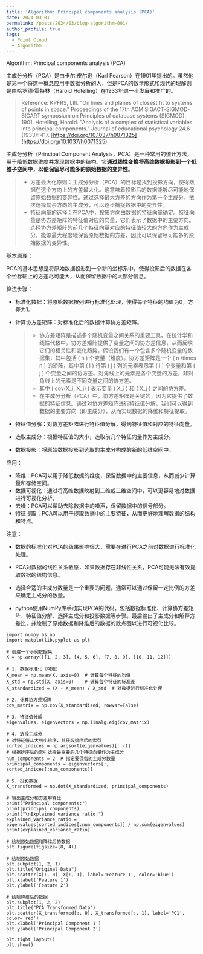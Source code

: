 ```yaml
---
title: 'Algorithm: Principal components analysis (PCA)'
date: 2024-03-01
permalink: /posts/2024/03/blog-algorithm-001/
author_profile: true
tags:
  - Point Cloud
  - Algorithm
---
```


Algorithm: Principal components analysis (PCA)

主成分分析（PCA）是由卡尔·皮尔逊（Karl Pearson）在1901年提出的。虽然他是第一个将这一概念应用于数据分析的人，但是PCA的数学形式和现代的理解则是由哈罗德·霍特林（Harold Hotelling）在1933年进一步发展和推广的。

>Reference: 
>KPFRS, LIII. "On lines and planes of closest fit to systems of points in space." Proceedings of the 17th ACM SIGACT-SIGMOD-SIGART symposium on Principles of database systems (SIGMOD). 1901.
>Hotelling, Harold. "Analysis of a complex of statistical variables into principal components." Journal of educational psychology 24.6 (1933): 417. [https://doi.org/10.1037/h0071325](https://doi.org/10.1037/h0071325)

主成分分析（Principal Component Analysis，PCA）是一种常用的统计方法，用于降低数据维度并发现数据中的结构。它**通过线性变换将高维数据投影到一个低维子空间中，以便保留尽可能多的原始数据的变异性**。

>* 方差最大化原则：主成分分析（PCA）的目标是找到投影方向，使得数据在这个方向上的方差最大化。这意味着投影后的数据能够尽可能地保留原始数据的变异性。通过选择最大方差的方向作为第一个主成分，依次选择其余方向的主成分，可以逐步捕捉数据中的变异性。
>* 特征向量的选择：在PCA中，投影方向由数据的特征向量确定。特征向量是协方差矩阵的特征值对应的向量，它们表示了数据中的主要方向。选择协方差矩阵的前几个特征向量对应的特征值较大的方向作为主成分，能够最大程度地保留原始数据的方差，因此可以保留尽可能多的原始数据的变异性。


基本原理：

PCA的基本思想是将原始数据投影到一个新的坐标系中，使得投影后的数据在各个坐标轴上的方差尽可能大，从而保留数据中的大部分信息。

算法步骤：

* 标准化数据：将原始数据按列进行标准化处理，使得每个特征的均值为0，方差为1。
* 计算协方差矩阵：对标准化后的数据计算协方差矩阵。

  >* 协方差矩阵是描述多个随机变量之间关系的重要工具。在统计学和线性代数中，协方差矩阵提供了变量之间的协方差信息，从而反映它们的相关性和变化趋势。假设我们有一个包含多个随机变量的数据集，其中包括 \( n \) 个变量（维度）。协方差矩阵是一个 \( n \times n \) 的矩阵，其中第 \( i \) 行第 \( j \) 列的元素表示第 \( i \) 个变量和第 \( j \) 个变量之间的协方差。对角线上的元素是各个变量的方差，非对角线上的元素是不同变量之间的协方差。
  >* 其中 \( cov(X_i, X_j) \) 表示变量 \( X_i \) 和 \( X_j \) 之间的协方差。
  >* 在主成分分析（PCA）中，协方差矩阵是关键的，因为它提供了数据的特征信息。通过对协方差矩阵进行特征值分解，我们可以得到数据的主要方向（即主成分），从而实现数据的降维和特征提取。


* 特征值分解：对协方差矩阵进行特征值分解，得到特征值和对应的特征向量。
* 选取主成分：根据特征值的大小，选取前几个特征向量作为主成分。
* 数据投影：将原始数据投影到选取的主成分构成的新的低维空间中。

应用：

* 降维：PCA可以用于降低数据的维度，保留数据中的主要信息，从而减少计算量和存储空间。
* 数据可视化：通过将高维数据映射到二维或三维空间中，可以更容易地对数据进行可视化分析。
* 去噪：PCA可以帮助去除数据中的噪声，保留数据中的信号部分。
* 特征提取：PCA可以用于提取数据中的主要特征，从而更好地理解数据的结构和特点。

注意：

* 数据的标准化对PCA的结果影响很大，需要在进行PCA之前对数据进行标准化处理。
* PCA对数据的线性关系敏感，如果数据存在非线性关系，PCA可能无法有效提取数据的结构信息。
* 选择合适的主成分数量是一个重要的问题，通常可以通过保留一定比例的方差来确定主成分的数量。

* python使用NumPy库手动实现PCA的代码，包括数据标准化、计算协方差矩阵、特征值分解、选择主成分和投影数据等步骤。最后输出了主成分和解释方差比，并绘制了原始数据和降维后的数据的散点图以进行可视化比较。

```
import numpy as np
import matplotlib.pyplot as plt

# 创建一个示例数据集
X = np.array([[1, 2, 3], [4, 5, 6], [7, 8, 9], [10, 11, 12]])

# 1. 数据标准化（可选）
X_mean = np.mean(X, axis=0)  # 计算每个特征的均值
X_std = np.std(X, axis=0)    # 计算每个特征的标准差
X_standardized = (X - X_mean) / X_std  # 对数据进行标准化处理

# 2. 计算协方差矩阵
cov_matrix = np.cov(X_standardized, rowvar=False)

# 3. 特征值分解
eigenvalues, eigenvectors = np.linalg.eig(cov_matrix)

# 4. 选择主成分
# 对特征值从大到小排序，并获取排序后的索引
sorted_indices = np.argsort(eigenvalues)[::-1]
# 根据排序后的索引选择最重要的几个特征向量作为主成分
num_components = 2  # 指定要保留的主成分数量
principal_components = eigenvectors[:, sorted_indices[:num_components]]

# 5. 投影数据
X_transformed = np.dot(X_standardized, principal_components)

# 输出主成分和方差解释比
print("Principal components:")
print(principal_components)
print("\nExplained variance ratio:")
explained_variance_ratio = eigenvalues[sorted_indices[:num_components]] / np.sum(eigenvalues)
print(explained_variance_ratio)

# 绘制原始数据和降维后的数据
plt.figure(figsize=(8, 4))

# 绘制原始数据
plt.subplot(1, 2, 1)
plt.title("Original Data")
plt.scatter(X[:, 0], X[:, 1], label='Feature 1', color='blue')
plt.xlabel('Feature 1')
plt.ylabel('Feature 2')

# 绘制降维后的数据
plt.subplot(1, 2, 2)
plt.title("PCA Transformed Data")
plt.scatter(X_transformed[:, 0], X_transformed[:, 1], label='PC1', color='red')
plt.xlabel('Principal Component 1')
plt.ylabel('Principal Component 2')

plt.tight_layout()
plt.show()
```





